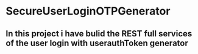 # SecureUserLoginOTPGenerator
## In this project i have bulid the REST full services of the user login with userauthToken generator  